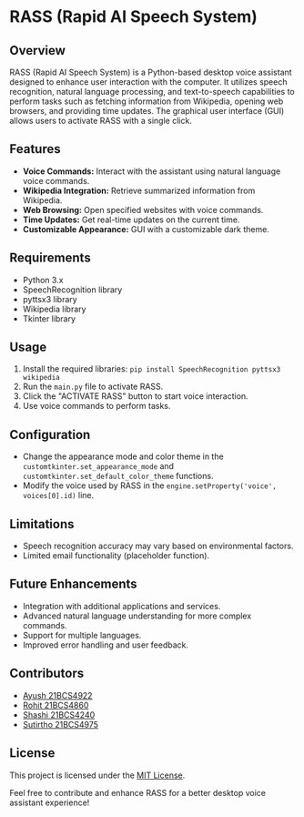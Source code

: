 # RASS (Rapid AI Speech System)

## Overview

RASS (Rapid AI Speech System) is a Python-based desktop voice assistant designed to enhance user interaction with the computer. It utilizes speech recognition, natural language processing, and text-to-speech capabilities to perform tasks such as fetching information from Wikipedia, opening web browsers, and providing time updates. The graphical user interface (GUI) allows users to activate RASS with a single click.

## Features

- **Voice Commands:** Interact with the assistant using natural language voice commands.
- **Wikipedia Integration:** Retrieve summarized information from Wikipedia.
- **Web Browsing:** Open specified websites with voice commands.
- **Time Updates:** Get real-time updates on the current time.
- **Customizable Appearance:** GUI with a customizable dark theme.

## Requirements

- Python 3.x
- SpeechRecognition library
- pyttsx3 library
- Wikipedia library
- Tkinter library

## Usage

1. Install the required libraries: `pip install SpeechRecognition pyttsx3 wikipedia`
2. Run the `main.py` file to activate RASS.
3. Click the "ACTIVATE RASS" button to start voice interaction.
4. Use voice commands to perform tasks.

## Configuration

- Change the appearance mode and color theme in the `customtkinter.set_appearance_mode` and `customtkinter.set_default_color_theme` functions.
- Modify the voice used by RASS in the `engine.setProperty('voice', voices[0].id)` line.

## Limitations

- Speech recognition accuracy may vary based on environmental factors.
- Limited email functionality (placeholder function).

## Future Enhancements

- Integration with additional applications and services.
- Advanced natural language understanding for more complex commands.
- Support for multiple languages.
- Improved error handling and user feedback.

## Contributors

- [Ayush 21BCS4922](https://github.com/Ayush-kathayat)
- [Rohit 21BCS4860](https://www.linkedin.com/in/rohit--kumar-/)
- [Shashi 21BCS4240](https://www.google.com/url?sa=i&url=https%3A%2F%2Fwww.jacksonville.com%2Fstory%2Fspecial%2Fspecial-sections%2F2019%2F01%2F31%2Fjacksonville-zoo-baby-gorilla-with-deaf-mother-doing-well%2F6143660007%2F&psig=AOvVaw2eqw5B24LLMcXb1xBrZkz4&ust=1701410158179000&source=images&cd=vfe&opi=89978449&ved=0CBIQjRxqFwoTCNimi_OE64IDFQAAAAAdAAAAABAE)
- [Sutirtho 21BCS4975](https://www.linkedin.com/in/sutirtho-chakravorty-239214231/)

## License

This project is licensed under the [MIT License](LICENSE).

Feel free to contribute and enhance RASS for a better desktop voice assistant experience!

